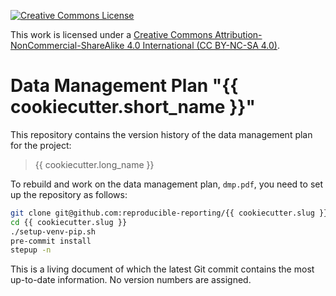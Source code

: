 [![Creative Commons License](https://i.creativecommons.org/l/by-nc-sa/4.0/88x31.png)](http://creativecommons.org/licenses/by-nc-sa/4.0/)

This work is licensed under a [Creative Commons Attribution-NonCommercial-ShareAlike 4.0 International (CC BY-NC-SA 4.0)](http://creativecommons.org/licenses/by-nc-sa/4.0/).


# Data Management Plan "{{ cookiecutter.short_name }}"

This repository contains the version history of the data management plan for the project:

> {{ cookiecutter.long_name }}

To rebuild and work on the data management plan, `dmp.pdf`,
you need to set up the repository as follows:

```bash
git clone git@github.com:reproducible-reporting/{{ cookiecutter.slug }}.git
cd {{ cookiecutter.slug }}
./setup-venv-pip.sh
pre-commit install
stepup -n
```

This is a living document of which the latest Git commit contains the most up-to-date information.
No version numbers are assigned.
